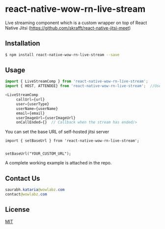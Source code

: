 # react-native-wow-rn-live-stream

Live streaming component which is a custom wrapper on top of React Native Jitsi (https://github.com/skrafft/react-native-jitsi-meet)

## Installation


```bash
$ npm install react-native-wow-rn-live-stream --save
```

## Usage

```javascript
import { LiveStreamComp } from 'react-native-wow-rn-live-stream';
import { HOST, ATTENDEE} from 'react-native-wow-rn-live-stream';  //User Types

<LiveStreamComp
     callUrl={url}
     user={userType}
     userName={userName}
     email={email}
     userImageUrl={userImageUrl}
     onCallEnded={}  // Callback when the stream has ended/>
```
You can set the base URL of self-hosted jitsi server
```
import { setBaseUrl } from 'react-native-wow-rn-live-stream';


setBaseUrl("YOUR_CUSTOM_URL");
```

A complete working example is attached in the repo.

## Contact Us
```java
saurabh.kataria@wowlabz.com
contact@wowlabz.com
```
## License
[MIT](https://choosealicense.com/licenses/mit/)